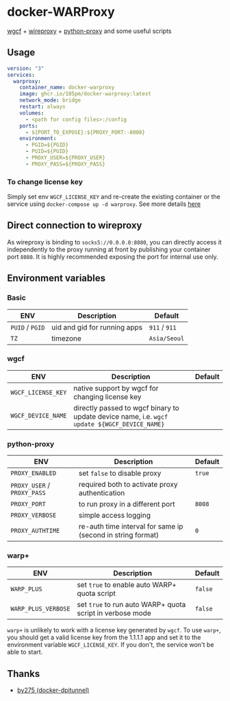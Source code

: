 # docker-WARProxy

[wgcf](https://github.com/ViRb3/wgcf) + [wireproxy](https://github.com/pufferffish/wireproxy) + [python-proxy](https://github.com/qwj/python-proxy) and some useful scripts

## Usage

```yaml
version: "3"
services:
  warproxy:
    container_name: docker-warproxy
    image: ghcr.io/105pm/docker-warproxy:latest
    network_mode: bridge
    restart: always
    volumes:
      - <path for config files>:/config
    ports:
      - ${PORT_TO_EXPOSE}:${PROXY_PORT:-8008}
    environment:
      - PGID=${PGID}
      - PUID=${PUID}
      - PROXY_USER=${PROXY_USER}
      - PROXY_PASS=${PROXY_PASS}
```

### To change license key

Simply set env `WGCF_LICENSE_KEY` and re-create the existing container or the service using `docker-compose up -d warproxy`. See more details [here](https://github.com/ViRb3/wgcf#change-license-key)

## Direct connection to wireproxy

As wireproxy is binding to `socks5://0.0.0.0:8080`, you can directly access it independently to the proxy running at front by publishing your container port `8080`. It is highly recommended exposing the port for internal use only.

## Environment variables

### Basic

| ENV  | Description  | Default  |
|---|---|---|
| `PUID` / `PGID`  | uid and gid for running apps  | `911` / `911`  |
| `TZ`  | timezone  | `Asia/Seoul`  |

### wgcf

| ENV  | Description  | Default  |
|---|---|---|
| `WGCF_LICENSE_KEY` | native support by wgcf for changing license key | |
| `WGCF_DEVICE_NAME` | directly passed to wgcf binary to update device name, i.e. `wgcf update ${WGCF_DEVICE_NAME}` |

### python-proxy

| ENV  | Description  | Default  |
|---|---|---|
| `PROXY_ENABLED`  | set `false` to disable proxy | `true` |
| `PROXY_USER` / `PROXY_PASS`  | required both to activate proxy authentication   |  |
| `PROXY_PORT`  | to run proxy in a different port  | `8008` |
| `PROXY_VERBOSE`  | simple access logging  |  |
| `PROXY_AUTHTIME`  | re-auth time interval for same ip (second in string format)  | `0` |

### warp+

| ENV  | Description  | Default  |
|---|---|---|
| `WARP_PLUS`  | set `true` to enable auto WARP+ quota script  | `false` |
| `WARP_PLUS_VERBOSE`  | set `true` to run auto WARP+ quota script in verbose mode   | `false`  |

`warp+` is unlikely to work with a license key generated by `wgcf`. To use `warp+`, you should get a valid license key from the 1.1.1.1 app and set it to the environment variable `WGCF_LICENSE_KEY`. If you don't, the service won't be able to start.

## Thanks

* [by275 (docker-dpitunnel)](https://github.com/by275/docker-dpitunnel)
